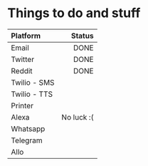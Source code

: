 # Things to do and stuff

| Platform | Status |
|:---------|-------:|
| Email | DONE |
| Twitter | DONE |
| Reddit | DONE |
| Twilio - SMS ||
| Twilio - TTS ||
| Printer ||
| Alexa | No luck :( |
| Whatsapp ||
| Telegram ||
| Allo ||
